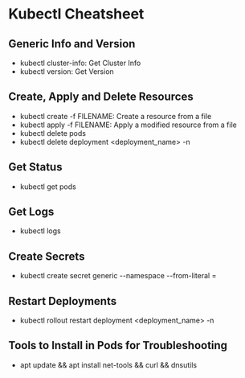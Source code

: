# Kubectl Cheatsheet

## Generic Info and Version
- kubectl cluster-info: Get Cluster Info
- kubectl version: Get Version

## Create, Apply and Delete Resources
- kubectl create -f FILENAME: Create a resource from a file
- kubectl apply -f FILENAME: Apply a modified resource from a file
- kubectl delete pods <podname>
- kubectl delete deployment <deployment_name> -n <namespace> 

## Get Status
- kubectl get pods

## Get Logs
- kubectl logs <podname>

## Create Secrets
- kubectl create secret generic <secretname> --namespace <namespace> --from-literal <key>=<value>

## Restart Deployments
- kubectl rollout restart deployment <deployment_name> -n <namespace>

## Tools to Install in Pods for Troubleshooting
- apt update && apt install net-tools && curl &&  dnsutils

